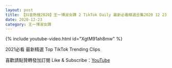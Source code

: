 ```yaml
---
layout: post
title: 【抖音熱搜2020】王一博淑女蹲 2 TikTok Daily 最新必看精選合集2020 12 23
date: 2020-12-23
category: 王一博淑女蹲
---
```


{% include youtube-video.html id="XgtM91ah8mw" %}

2021必看 最新精選 Top TikTok Trending Clips

喜歡請點贊轉發加訂閱 Like & Subscribe：[YouTube](https://www.youtube.com/channel/UCAoR7VcanIPd04uEq_GIylA/videos)

